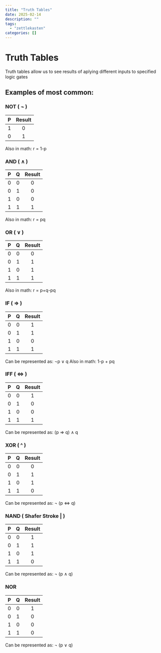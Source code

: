 ```yaml
---
title: "Truth Tables"
date: 2025-02-14
description: ""
tags: 
  - "zettlekasten"
categories: []
---
```


# Truth Tables
Truth tables allow us to see results of aplying different inputs to specified logic gates

## Examples of most common:

### NOT ( $\lnot$ )
| P | Result |
| :-: | :-: |
|1|0|
|0|1| 
Also in math: r = 1-p

### AND ( $\land$ )
| P | Q | Result |
| :-: | :-: | :-: |
|0|0|0|
|0|1|0|
|1|0|0|
|1|1|1|
Also in math: r = pq

### OR ( $\lor$ )
| P | Q | Result |
| :-: | :-: | :-: |
|0|0|0|
|0|1|1|
|1|0|1|
|1|1|1|
Also in math: r = p+q-pq

### IF ( $\Rightarrow$ )
| P | Q | Result |
| :-: | :-: | :-: |
|0|0|1|
|0|1|1|
|1|0|0|
|1|1|1|
Can be represented as:  $\lnot$p $\lor$ q
Also in math: 1-p + pq

### IFF ( $\Leftrightarrow$ )
| P | Q | Result |
| :-: | :-: | :-: |
|0|0|1|
|0|1|0|
|1|0|0|
|1|1|1|
Can be represented as: (p $\Rightarrow$ q) $\land$ q

### XOR ( ^ )
| P | Q | Result |
| :-: | :-: | :-: |
|0|0|0|
|0|1|1|
|1|0|1|
|1|1|0|
Can be represented as: $\lnot$ (p $\Leftrightarrow$ q)

### NAND ( Shafer Stroke  | )
| P | Q | Result |
| :-: | :-: | :-: |
|0|0|1|
|0|1|1|
|1|0|1|
|1|1|0|
Can be represented as:  $\lnot$ (p $\land$ q)

### NOR
| P | Q | Result |
| :-: | :-: | :-: |
|0|0|1|
|0|1|0|
|1|0|0|
|1|1|0|
Can be represented as:  $\lnot$ (p $\lor$ q)
